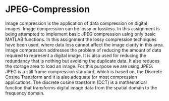 # JPEG-Compression
Image compression is the application of data compression on digital images. Image compression can be lossy or lossless. In this assignment is being attempted to implement basic JPEG compression using only basic MATLAB functions. In this assignment the lossy compression techniques have been used, where data loss cannot affect the image clarity in this area. Image compression addresses the problem of reducing the amount of data required to represent a digital image. It is also used for reducing the redundancy that is nothing but avoiding the duplicate data. It also reduces the storage area to load an image. For this purpose we are using JPEG. JPEG is a still frame compression standard, which is based on, the Discrete Cosine Transform and it is also adequate for most compression applications. The discrete cosine transform (DCT) is a mathematical function that transforms digital image data from the spatial domain to the frequency domain.
